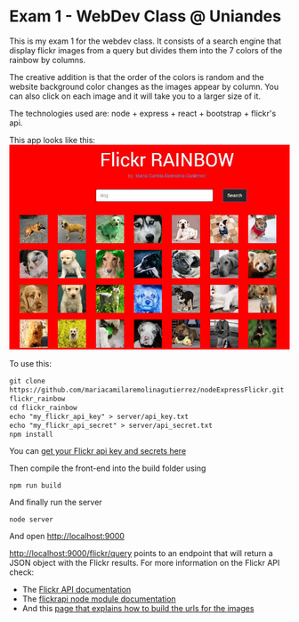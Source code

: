 # Exam 1 - WebDev Class @ Uniandes

This is my exam 1 for the webdev class. It consists of a search engine that display
flickr images from a query but divides them into the 7 colors of the rainbow by columns.

The creative addition is that the order of the colors is random and the website
background color changes as the images appear by column. You can also click on each image
and it will take you to a larger size of it.

The technologies used are: node + express + react + bootstrap + flickr's api.

This app looks like this:
![screenshot](/public/img/screenshot.jpg)

To use this:

```
git clone https://github.com/mariacamilaremolinagutierrez/nodeExpressFlickr.git flickr_rainbow
cd flickr_rainbow
echo "my_flickr_api_key" > server/api_key.txt
echo "my_flickr_api_secret" > server/api_secret.txt
npm install
```
You can [get your Flickr api key and secrets here](https://www.flickr.com/services/apps/create/)

Then compile the front-end into the build folder using

```
npm run build
```

And finally run the server

```
node server
```
And open [http://localhost:9000](http://localhost:9000)

[http://localhost:9000/flickr/query](http://localhost:9000/flickr/query) points to an endpoint that will return a JSON object with the Flickr results. For more information on the Flickr API check:
* The [Flickr API documentation](https://www.flickr.com/services/api/)
* The [flickrapi node module documentation](https://www.npmjs.com/package/flickrapi)
* And this [page that explains how to build the urls for the images](https://www.flickr.com/services/api/misc.urls.html)
